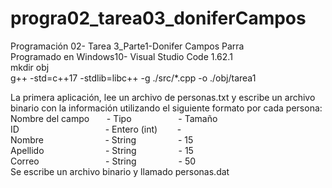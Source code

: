 
# progra02_tarea03_doniferCampos
Programación 02- Tarea 3_Parte1-Donifer Campos Parra <br />
Programado en Windows10- Visual Studio Code 1.62.1 <br />
mkdir obj <br />
g++ -std=c++17 -stdlib=libc++ -g ./src/*.cpp -o ./obj/tarea1 <br /> 

La primera aplicación, lee un archivo de personas.txt y escribe un archivo binario con
la información utilizando el siguiente formato por cada persona: <br />
Nombre del campo &nbsp;&nbsp;&nbsp;&nbsp;&nbsp;&nbsp;-    Tipo&nbsp;&nbsp;&nbsp;&nbsp;&nbsp;&nbsp;&nbsp;&nbsp;&nbsp;&nbsp;&nbsp;&nbsp;&nbsp;&nbsp;&nbsp;&nbsp;&nbsp;&nbsp;&nbsp;-  Tamaño <br />
ID&nbsp;&nbsp;&nbsp;&nbsp;&nbsp;&nbsp;&nbsp;&nbsp;&nbsp;&nbsp;&nbsp;&nbsp;&nbsp;&nbsp;&nbsp;&nbsp;&nbsp;&nbsp;&nbsp;&nbsp;&nbsp;&nbsp;&nbsp;&nbsp;&nbsp;&nbsp;&nbsp;&nbsp;&nbsp;&nbsp;&nbsp;&nbsp;&nbsp;&nbsp;&nbsp;- Entero (int)&nbsp;&nbsp;&nbsp;&nbsp;&nbsp;&nbsp;&nbsp; - <br />
Nombre&nbsp;&nbsp;&nbsp;&nbsp;&nbsp;&nbsp;&nbsp;&nbsp;&nbsp;&nbsp;&nbsp;&nbsp;&nbsp;&nbsp;&nbsp;&nbsp;&nbsp;&nbsp;&nbsp;&nbsp;&nbsp;&nbsp;&nbsp;&nbsp;&nbsp;- String&nbsp;&nbsp;&nbsp;&nbsp;&nbsp;&nbsp;&nbsp;&nbsp;&nbsp;&nbsp;&nbsp;&nbsp;&nbsp;&nbsp;&nbsp;&nbsp;&nbsp;-    15 <br />
Apellido&nbsp;&nbsp;&nbsp;&nbsp;&nbsp;&nbsp;&nbsp;&nbsp;&nbsp;&nbsp;&nbsp;&nbsp;&nbsp;&nbsp;&nbsp;&nbsp;&nbsp;&nbsp;&nbsp;&nbsp;&nbsp;&nbsp;&nbsp;&nbsp;&nbsp;-  String&nbsp;&nbsp;&nbsp;&nbsp;&nbsp;&nbsp;&nbsp;&nbsp;&nbsp;&nbsp;&nbsp;&nbsp;&nbsp;&nbsp;&nbsp;&nbsp;&nbsp;-    15 <br />
Correo&nbsp;&nbsp;&nbsp;&nbsp;&nbsp;&nbsp;&nbsp;&nbsp;&nbsp;&nbsp;&nbsp;&nbsp;&nbsp;&nbsp;&nbsp;&nbsp;&nbsp;&nbsp;&nbsp;&nbsp;&nbsp;&nbsp;&nbsp;&nbsp;&nbsp;&nbsp;&nbsp;-  String&nbsp;&nbsp;&nbsp;&nbsp;&nbsp;&nbsp;&nbsp;&nbsp;&nbsp;&nbsp;&nbsp;&nbsp;&nbsp;&nbsp;&nbsp;&nbsp;&nbsp;-    50 <br />
Se escribe un archivo binario y llamado personas.dat <br />